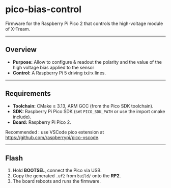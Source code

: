 # pico-bias-control

Firmware for the Raspberry Pi Pico 2 that controls the high-voltage module of X-Tream.

---

## Overview

- **Purpose:** Allow to configure & readout the polarity and the value of the high voltage bias applied to the sensor 
- **Control:** A Raspberry Pi 5 driving tx/rx lines.
  
---

## Requirements

- **Toolchain:** CMake ≥ 3.13, ARM GCC (from the Pico SDK toolchain).
- **SDK:** Raspberry Pi Pico SDK (set `PICO_SDK_PATH` or use the import cmake include).
- **Board:** Raspberry Pi Pico 2.

Recommended : use VSCode pico extension at https://github.com/raspberrypi/pico-vscode.

---

## Flash

1. Hold **BOOTSEL**, connect the Pico via USB.
2. Copy the generated `.uf2` from `build/` onto the **RP2**.
3. The board reboots and runs the firmware.

